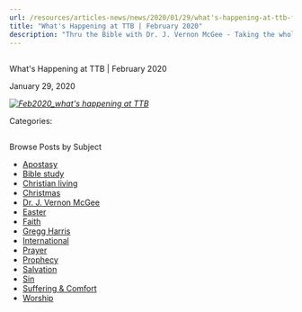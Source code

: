 ```yaml
---
url: /resources/articles-news/news/2020/01/29/what's-happening-at-ttb-february-2020
title: "What's Happening at TTB | February 2020"
description: "Thru the Bible with Dr. J. Vernon McGee - Taking the whole Word to the whole world"
---
```







## 
 What's Happening at TTB | February 2020


January 29, 2020
![]()




*[![Feb2020_what's happening at TTB](/images/default-source/default-album/feb2020_what's-happening-at-ttb.jpg?sfvrsn=a4f91e16_0&MaxWidth=500&MaxHeight=&ScaleUp=false&Quality=High&Method=ResizeFitToAreaArguments&Signature=C82612A1BA9BCED167C9C7969E192D27F7CA044D "Feb2020_what's happening at TTB")](/images/default-source/default-album/feb2020_what's-happening-at-ttb.jpg?sfvrsn=a4f91e16_0)*



Categories: 









## 
 Browse Posts by Subject


* [Apostasy](/resources/articles-news/-in-tags/tags/Apostasy)
* [Bible study](/resources/articles-news/-in-tags/tags/Bible-study)
* [Christian living](/resources/articles-news/-in-tags/tags/Christian-living)
* [Christmas](/resources/articles-news/-in-tags/tags/Christmas)
* [Dr. J. Vernon McGee](/resources/articles-news/-in-tags/tags/Dr-J-Vernon-McGee)
* [Easter](/resources/articles-news/-in-tags/tags/easter)
* [Faith](/resources/articles-news/-in-tags/tags/Faith)
* [Gregg Harris](/resources/articles-news/-in-tags/tags/Gregg-Harris)
* [International](/resources/articles-news/-in-tags/tags/International)
* [Prayer](/resources/articles-news/-in-tags/tags/prayer)
* [Prophecy](/resources/articles-news/-in-tags/tags/Prophecy)
* [Salvation](/resources/articles-news/-in-tags/tags/Salvation)
* [Sin](/resources/articles-news/-in-tags/tags/sin)
* [Suffering & Comfort](/resources/articles-news/-in-tags/tags/Suffering-Comfort)
* [Worship](/resources/articles-news/-in-tags/tags/worship)






